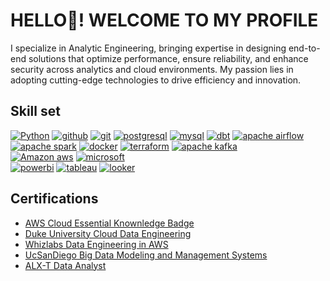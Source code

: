 # HELLO👋! WELCOME TO MY PROFILE

I specialize in Analytic Engineering, bringing expertise in designing end-to-end solutions that optimize performance, ensure reliability, and enhance security across analytics and cloud environments. My passion lies in adopting cutting-edge technologies to drive efficiency and innovation.

## Skill set
<a href='https://github.com/shivamkapasia0' target="_blank"><img alt='Python' src='https://img.shields.io/badge/Python-100000?style=for-the-badge&logo=Python&logoColor=white&labelColor=black&color=black'/></a> <a href='https://github.com/shivamkapasia0' target="_blank"><img alt='github' src='https://img.shields.io/badge/Github-100000?style=for-the-badge&logo=github&logoColor=EDE9E9&labelColor=020202&color=black'/></a>  <a href='https://github.com/shivamkapasia0' target="_blank"><img alt='git' src='https://img.shields.io/badge/Git-100000?style=for-the-badge&logo=git&logoColor=EDE9E9&labelColor=020202&color=black'/></a>   <a href='https://github.com/shivamkapasia0' target="_blank"><img alt='postgresql' src='https://img.shields.io/badge/Postgresql-100000?style=for-the-badge&logo=postgresql&logoColor=EDE9E9&labelColor=020202&color=black'/></a>  <a href='https://github.com/shivamkapasia0' target="_blank"><img alt='mysql' src='https://img.shields.io/badge/Mysql-100000?style=for-the-badge&logo=mysql&logoColor=EDE9E9&labelColor=020202&color=black'/></a>  <a href='https://github.com/shivamkapasia0' target="_blank"><img alt='dbt' src='https://img.shields.io/badge/Dbt-100000?style=for-the-badge&logo=dbt&logoColor=EDE9E9&labelColor=020202&color=black'/></a>  <a href='https://github.com/shivamkapasia0' target="_blank"><img alt='apache airflow' src='https://img.shields.io/badge/Airflow-100000?style=for-the-badge&logo=apache airflow&logoColor=EDE9E9&labelColor=020202&color=black'/></a>  
  <a href='https://github.com/shivamkapasia0' target="_blank"><img alt='apache spark' src='https://img.shields.io/badge/Apache_spark-100000?style=for-the-badge&logo=apache spark&logoColor=EDE9E9&labelColor=020202&color=black'/></a>  <a href='https://github.com/shivamkapasia0' target="_blank"><img alt='docker' src='https://img.shields.io/badge/docker-100000?style=for-the-badge&logo=docker&logoColor=EDE9E9&labelColor=020202&color=black'/></a>  <a href='https://github.com/shivamkapasia0' target="_blank"><img alt='terraform' src='https://img.shields.io/badge/terraform-100000?style=for-the-badge&logo=terraform&logoColor=EDE9E9&labelColor=020202&color=black'/></a>  <a href='https://github.com/shivamkapasia0' target="_blank"><img alt='apache kafka' src='https://img.shields.io/badge/apache_kafka-100000?style=for-the-badge&logo=apache kafka&logoColor=EDE9E9&labelColor=020202&color=black'/></a>  
<a href='https://github.com/shivamkapasia0' target="_blank"><img alt='Amazon aws' src='https://img.shields.io/badge/AWS_service-100000?style=for-the-badge&logo=Amazon aws&logoColor=EDE9E9&labelColor=020202&color=black'/></a>   <a href='https://github.com/shivamkapasia0' target="_blank"><img alt='microsoft' src='https://img.shields.io/badge/microsoft_service-100000?style=for-the-badge&logo=microsoft&logoColor=EDE9E9&labelColor=020202&color=black'/></a>  
<a href='https://github.com/shivamkapasia0' target="_blank"><img alt='powerbi' src='https://img.shields.io/badge/powerbi-100000?style=for-the-badge&logo=powerbi&logoColor=EDE9E9&labelColor=020202&color=black'/></a>  <a href='https://github.com/shivamkapasia0' target="_blank"><img alt='tableau' src='https://img.shields.io/badge/tableau-100000?style=for-the-badge&logo=tableau&logoColor=EDE9E9&labelColor=020202&color=black'/></a>  <a href='https://github.com/shivamkapasia0' target="_blank"><img alt='looker' src='https://img.shields.io/badge/looker_studio-100000?style=for-the-badge&logo=looker&logoColor=EDE9E9&labelColor=020202&color=black'/></a>  

## Certifications
* [AWS Cloud Essential Knownledge Badge](https://drive.google.com/file/d/1IpTDc1jVHSZR-aL4iuYvw7C93dWkkqxa/view?usp=drive_link)
* [Duke University Cloud Data Engineering](https://drive.google.com/file/d/1SIJnCMNfI3XsxPRmQK2hOnXm5nLn97cE/view?usp=sharing)
* [Whizlabs Data Engineering in AWS](https://drive.google.com/file/d/1ab_2tmQPpTAdYi8Rms4LgmrqNHm3pVPJ/view?usp=sharing)
* [UcSanDiego Big Data Modeling and Management Systems](https://drive.google.com/file/d/1F-pjYKnwR7YKNpbata-YLyUuDuHb8wLI/view?usp=sharing)
* [ALX-T Data Analyst](https://drive.google.com/file/d/1xHUWgCnKSSRGkPI21vPusUTasWHzF5zw/view?usp=drive_link)

<!---
BrightOsas/BrightOsas is a ✨ special ✨ repository because its `README.md` (this file) appears on your GitHub profile.
You can click the Preview link to take a look at your changes.
--->
